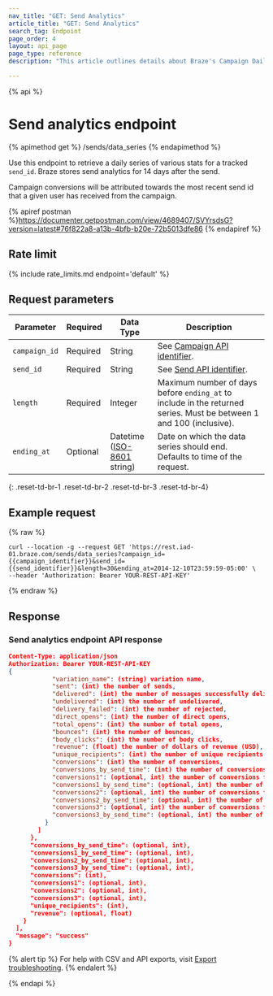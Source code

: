 ```yaml
---
nav_title: "GET: Send Analytics"
article_title: "GET: Send Analytics"
search_tag: Endpoint
page_order: 4
layout: api_page
page_type: reference
description: "This article outlines details about Braze's Campaign Daily Stats by Send ID endpoint."

---
```

{% api %}
# Send analytics endpoint
{% apimethod get %}
/sends/data_series
{% endapimethod %}

Use this endpoint to retrieve a daily series of various stats for a tracked `send_id`. Braze stores send analytics for 14 days after the send.

Campaign conversions will be attributed towards the most recent send id that a given user has received from the campaign.

{% apiref postman %}https://documenter.getpostman.com/view/4689407/SVYrsdsG?version=latest#76f822a8-a13b-4bfb-b20e-72b5013dfe86 {% endapiref %}

## Rate limit

{% include rate_limits.md endpoint='default' %}

## Request parameters

| Parameter | Required | Data Type | Description |
| --------- | -------- | --------- |------------ |
| `campaign_id` | Required | String | See [Campaign API identifier]({{site.baseurl}}/api/identifier_types/). |
| `send_id` | Required | String | See [Send API identifier]({{site.baseurl}}/api/identifier_types/). |
| `length` | Required | Integer | Maximum number of days before `ending_at` to include in the returned series. Must be between 1 and 100 (inclusive). |
| `ending_at` | Optional | Datetime <br>([ISO-8601](https://en.wikipedia.org/wiki/ISO_8601) string) | Date on which the data series should end. Defaults to time of the request. |
{: .reset-td-br-1 .reset-td-br-2 .reset-td-br-3  .reset-td-br-4}

## Example request 
{% raw %}
```
curl --location -g --request GET 'https://rest.iad-01.braze.com/sends/data_series?campaign_id={{campaign_identifier}}&send_id={{send_identifier}}&length=30&ending_at=2014-12-10T23:59:59-05:00' \
--header 'Authorization: Bearer YOUR-REST-API-KEY'
```
{% endraw %}

## Response

### Send analytics endpoint API response

```json
Content-Type: application/json
Authorization: Bearer YOUR-REST-API-KEY
{
            "variation_name": (string) variation name,
            "sent": (int) the number of sends,
            "delivered": (int) the number of messages successfully delivered,
            "undelivered": (int) the number of undelivered,
            "delivery_failed": (int) the number of rejected,
            "direct_opens": (int) the number of direct opens,
            "total_opens": (int) the number of total opens,
            "bounces": (int) the number of bounces,
            "body_clicks": (int) the number of body clicks,
            "revenue": (float) the number of dollars of revenue (USD),
            "unique_recipients": (int) the number of unique recipients,
            "conversions": (int) the number of conversions,
            "conversions_by_send_time": (int) the number of conversions attributed to the date the campaign was sent,
            "conversions1": (optional, int) the number of conversions for the second conversion event,
            "conversions1_by_send_time": (optional, int) the number of conversions for the second conversion event attributed to the date the campaign was sent,
            "conversions2": (optional, int) the number of conversions for the third conversion event,
            "conversions2_by_send_time": (optional, int) the number of conversions for the third conversion event attributed to the date the campaign was sent,
            "conversions3": (optional, int) the number of conversions for the fourth conversion event,
            "conversions3_by_send_time": (optional, int) the number of conversions for the fourth conversion event attributed to the date the campaign was sent
          }
        ]
      },
      "conversions_by_send_time": (optional, int),
      "conversions1_by_send_time": (optional, int),
      "conversions2_by_send_time": (optional, int),
      "conversions3_by_send_time": (optional, int),
      "conversions": (int),
      "conversions1": (optional, int),
      "conversions2": (optional, int),
      "conversions3": (optional, int),
      "unique_recipients": (int),
      "revenue": (optional, float)
    }
  ],
  "message": "success"
}
```

{% alert tip %}
For help with CSV and API exports, visit [Export troubleshooting]({{site.baseurl}}/user_guide/data_and_analytics/export_braze_data/export_troubleshooting/).
{% endalert %}

{% endapi %}
